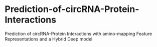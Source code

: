 # Prediction-of-circRNA-Protein-Interactions
Prediction of circRNA-Protein Interactions with amino-mapping Feature Representations and a Hybrid Deep model
